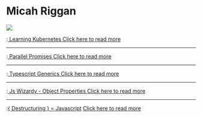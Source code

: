 # Micah Riggan
![](https://media.giphy.com/media/9P1DbPcBGzFludfD8O/giphy.gif)


:[ Learning Kubernetes ](k8-uptime/header.md)
[Click here to read more](k8-uptime)

---

:[ Parallel Promises ](parallel-promises/header.md)
[Click here to read more](parallel-promises)

---

:[ Typescript Generics ](typescript-generics/header.md)
[Click here to read more](typescript-generics)

---

:[ Js Wizardy - Object Properties ](js-wizardry/header.md)
[Click here to read more](js-wizardry)

---

:[{ Destructuring } = Javascript](destructuring-is-fun/header.md)
[Click here to read more](destructuring-is-fun)
